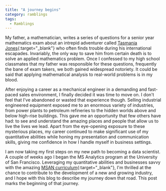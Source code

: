```yaml
---
title: "A journey begins"
category: ramblings
tags:
  - Ramblings
---
```


My father, a mathematician, writes a series of questions for a senior year mathematics exam about an intrepid adventurer called [Tasmania Jones](https://www.facebook.com/pages/Tasmania-Jones/39164499898){:target="_blank"} who often finds trouble during his international escapades. Invariably, the only way to save him from certain death is to solve an applied mathematics problem. Once I confessed to my high school classmates that my father was responsible for these questions, frequently the bane of exam takers, we both gained widespread notoriety. It could be said that applying mathematical analysis to real-world problems is in my blood.

After enjoying a career as a mechanical engineer in a demanding and fast-paced sales environment, I finally decided it was time to move on. I don't feel that I've abandoned or wasted that experience though. Selling industrial engineered equipment exposed me to an enormous variety of industries, from power plants to petroleum refineries to the hidden worlds above and below high-rise buildings. This gave me an opportunity that few others have had: to see and understand the amazing places and people that allow us to live the lives we lead. Apart from the eye-opening exposure to these mysterious places, my career continued to make significant use of my quantitative abilities while honing my presentation and communication skills, giving me confidence in how I handle myself in business settings.

I am now taking my first steps on my new path to becoming a data scientist. A couple of weeks ago I began the MS Analytics program at the University of San Francisco. Leveraging my quantitative abilities and businesses savvy with the amazing [MSAN curriculum](http://www.usfca.edu/artsci/msan/courses/){:target="_blank"}, I'm thrilled at the chance to contribute to the development of a new and growing industry, and I hope with this blog to describe my journey down that road. This post marks the beginning of that journey.
